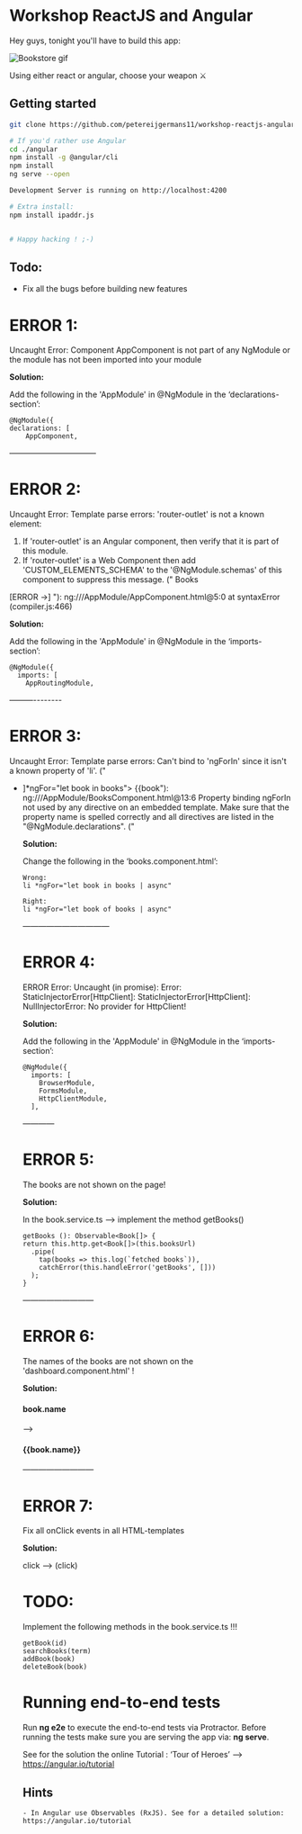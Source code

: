 
# Workshop ReactJS and Angular
Hey guys, tonight you'll have to build this app:

![Bookstore gif](https://i.imgur.com/iD69CC9.gif)

Using either react or angular, choose your weapon ⚔
## Getting started
```bash
git clone https://github.com/petereijgermans11/workshop-reactjs-angular.git

# If you'd rather use Angular
cd ./angular
npm install -g @angular/cli
npm install
ng serve --open

Development Server is running on http://localhost:4200

# Extra install:
npm install ipaddr.js


# Happy hacking ! ;-)
```

## Todo:
- Fix all the bugs before building new features


# ERROR 1:

Uncaught Error: Component AppComponent is not part of any NgModule 
or the module has not been imported into your module

**Solution:**

Add the following in the 'AppModule' in @NgModule in the ‘declarations-section’:

```
@NgModule({
declarations: [
    AppComponent,
```


———————————

# ERROR 2:

Uncaught Error: Template parse errors:
'router-outlet' is not a known element:
1. If 'router-outlet' is an Angular component, then verify that it is part of this module.
2. If 'router-outlet' is a Web Component then add 'CUSTOM_ELEMENTS_SCHEMA' to the '@NgModule.schemas' of this component to suppress this message. ("
  <a routerLink="/books">Books</a>
</nav>
[ERROR ->]<router-outlet></router-outlet>
<app-messages></app-messages>
"): ng:///AppModule/AppComponent.html@5:0
    at syntaxError (compiler.js:466)

**Solution:**

Add the following in the 'AppModule' in @NgModule in the ‘imports-section’:

```
@NgModule({
  imports: [
    AppRoutingModule,
```

———--------

# ERROR 3:

Uncaught Error: Template parse errors:
Can't bind to 'ngForIn' since it isn't a known property of 'li'. ("

<ul class="books">
  <li [ERROR ->]*ngFor="let book in books">
    <a routerLink="/detail/{{book.id}}">
      <span class="badge">{{book"): ng:///AppModule/BooksComponent.html@13:6
Property binding ngForIn not used by any directive on an embedded template. Make sure that the property name is spelled correctly and all directives are listed in the "@NgModule.declarations". ("

**Solution:**

Change the following in the ‘books.component.html’:

```
Wrong:
li *ngFor="let book in books | async"

Right:
li *ngFor="let book of books | async"
```

———————————

# ERROR 4:

ERROR Error: Uncaught (in promise): Error: StaticInjectorError[HttpClient]: 
  StaticInjectorError[HttpClient]: 
    NullInjectorError: No provider for HttpClient!

**Solution:**

Add the following in the 'AppModule' in @NgModule in the ‘imports-section’:

```
@NgModule({
  imports: [
    BrowserModule,
    FormsModule,
    HttpClientModule,
  ],
```

————

# ERROR 5:

The books are not shown on the page!

**Solution:**

In the book.service.ts —> implement the method getBooks()


    getBooks (): Observable<Book[]> {
    return this.http.get<Book[]>(this.booksUrl)
      .pipe(
        tap(books => this.log(`fetched books`)),
        catchError(this.handleError('getBooks', []))
      );
    }
    
—————————

# ERROR 6:

The names of the books are not shown on the 'dashboard.component.html' !

**Solution:**

<h4>book.name</h4> --> <h4>{{book.name}}</h4>



—————————

# ERROR 7:

Fix all onClick events in all HTML-templates

**Solution:**

click --> (click)



# TODO:

Implement the following methods in the book.service.ts !!!

```
getBook(id)
searchBooks(term)
addBook(book)
deleteBook(book)
```

# Running end-to-end tests

Run **ng e2e** to execute the end-to-end tests via Protractor. Before running the tests make sure you are serving the app via: **ng serve**.

See for the solution the online Tutorial : ‘Tour of Heroes’ —> https://angular.io/tutorial


## Hints
    - In Angular use Observables (RxJS). See for a detailed solution: https://angular.io/tutorial
   
 